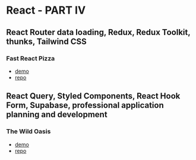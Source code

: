 # React - PART IV

## React Router data loading, Redux, Redux Toolkit, thunks, Tailwind CSS

### Fast React Pizza

- [demo](demo)
- [repo](repo)

## React Query, Styled Components, React Hook Form, Supabase, professional application planning and development

### The Wild Oasis

- [demo](demo)
- [repo](repo)

